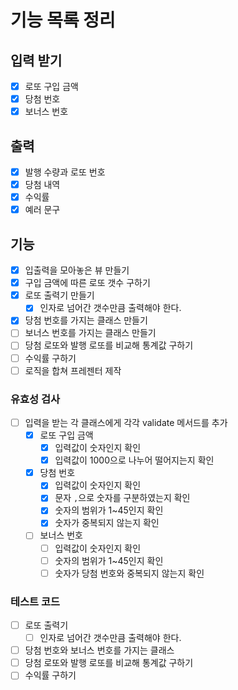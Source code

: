 # 기능 목록 정리

## 입력 받기

- [x] 로또 구입 금액
- [x] 당첨 번호
- [x] 보너스 번호

## 출력

- [x] 발행 수량과 로또 번호
- [x] 당첨 내역
- [x] 수익률
- [x] 예러 문구

## 기능

- [x] 입출력을 모아놓은 뷰 만들기
- [x] 구입 금액에 따른 로또 갯수 구하기
- [x] 로또 출력기 만들기
  - [x] 인자로 넘어간 갯수만큼 출력해야 한다.
- [x] 당첨 번호를 가지는 클래스 만들기
- [ ] 보너스 번호를 가지는 클래스 만들기
- [ ] 당첨 로또와 발행 로또를 비교해 통계값 구하기
- [ ] 수익률 구하기
- [ ] 로직을 합쳐 프레젠터 제작

### 유효성 검사

- [ ] 입력을 받는 각 클래스에게 각각 validate 메서드를 추가
  - [x] 로또 구입 금액
    - [x] 입력값이 숫자인지 확인
    - [x] 입력값이 1000으로 나누어 떨어지는지 확인
  - [x] 당첨 번호
    - [x] 입력값이 숫자인지 확인
    - [x] 문자 `,`으로 숫자를 구분하였는지 확인
    - [x] 숫자의 범위가 1~45인지 확인
    - [x] 숫자가 중복되지 않는지 확인
  - [ ] 보너스 번호
    - [ ] 입력값이 숫자인지 확인
    - [ ] 숫자의 범위가 1~45인지 확인
    - [ ] 숫자가 당첨 번호와 중복되지 않는지 확인

### 테스트 코드

- [ ] 로또 출력기
  - [ ] 인자로 넘어간 갯수만큼 출력해야 한다.
- [ ] 당첨 번호와 보너스 번호를 가지는 클래스
- [ ] 당첨 로또와 발행 로또를 비교해 통계값 구하기
- [ ] 수익률 구하기
